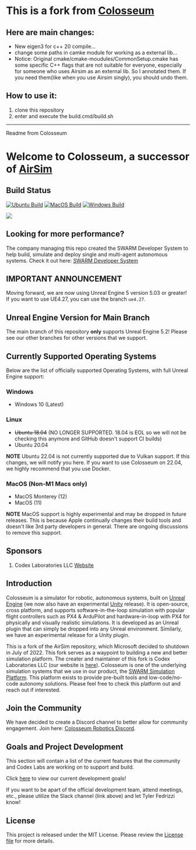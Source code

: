 # This is a fork from [Colosseum](https://github.com/CodexLabsLLC/Colosseum)

## Here are main changes:

* New eigen3 for c++ 20 compile...
* change some paths in camke module for working as a external lib...
* Notice: Original cmake/cmake-moudules/CommonSetup.cmake has some specific C++ flags that are not suitable for everyone, especially for someone who uses Airsim as an external lib. So I annotated them. If you need them(like when you use Airsim singly), you should undo them.

## How to use it:

1. clone this repository
2. enter and execute the build.cmd/build.sh

---

Readme from Colosseum

# Welcome to Colosseum, a successor of [AirSim](https://github.com/microsoft/AirSim)

## Build Status

[![Ubuntu Build](https://github.com/CodexLabsLLC/Colosseum/actions/workflows/test_ubuntu.yml/badge.svg)](https://github.com/CodexLabsLLC/Colosseum/actions/workflows/test_ubuntu.yml)
[![MacOS Build](https://github.com/CodexLabsLLC/Colosseum/actions/workflows/test_macos.yml/badge.svg)](https://github.com/CodexLabsLLC/Colosseum/actions/workflows/test_macos.yml)
[![Windows Build](https://github.com/CodexLabsLLC/Colosseum/actions/workflows/test_windows.yml/badge.svg)](https://github.com/CodexLabsLLC/Colosseum/actions/workflows/test_windows.yml)

[![](https://dcbadge.vercel.app/api/server/y9ZJKKKn8J)](https://discord.gg/y9ZJKKKn8J)

## Looking for more performance?

The company managing this repo created the SWARM Developer System to help build, simulate and deploy single and
multi-agent autonomous systems. Check it out here: [SWARM Developer System](https://www.swarmsim.io/overview/developer)

## IMPORTANT ANNOUNCEMENT

Moving forward, we are now using Unreal Engine 5 version 5.03 or greater! If you
want to use UE4.27, you can use the branch `ue4.27`.

## Unreal Engine Version for Main Branch

The main branch of this repository **only** supports Unreal Engine 5.2! Please see our other branches
for other versions that we support.

## Currently Supported Operating Systems

Below are the list of officially supported Operating Systems, with full Unreal Engine support:

### Windows

- Windows 10 (Latest)

### Linux

- ~~Ubuntu 18.04~~ (NO LONGER SUPPORTED. 18.04 is EOL so we will not be checking this anymore and GitHub doesn't support CI builds)
- Ubuntu 20.04

**NOTE** Ubuntu 22.04 is not currently supported due to Vulkan support. If this changes, we will notify you here. If you want to use Colosseum on 22.04, we highly recommend that you use Docker.

### MacOS (Non-M1 Macs only)

- MacOS Monterey (12)
- MacOS (11)

**NOTE** MacOS support is highly experimental and may be dropped in future releases. This is because Apple continually changes their build tools and doesn't like 3rd party developers in general. There are ongoing discussions to remove this support.

## Sponsors

1. Codex Laboratories LLC [Website](https://www.codex-labs-llc.com)

## Introduction

Colosseum is a simulator for robotic, autonomous systems, built on [Unreal Engine](https://www.unrealengine.com/) (we now also have an experimental [Unity](https://unity3d.com/) release). It is open-source, cross platform, and supports software-in-the-loop simulation with popular flight controllers such as PX4 & ArduPilot and hardware-in-loop with PX4 for physically and visually realistic simulations. It is developed as an Unreal plugin that can simply be dropped into any Unreal environment. Similarly, we have an experimental release for a Unity plugin.

This is a fork of the AirSim repository, which Microsoft decided to shutdown in July of 2022. This fork serves as a waypoint to building a new and better simulation platform. The creater and maintainer of this fork is Codex Laboratories LLC (our website is [here](https://www.codex-labs-llc.com)). Colosseum is one of the underlying simulation systems that we use in our product, the [SWARM Simulation Platform](https://www.swarmsim.io). This platform exists to provide pre-built tools and low-code/no-code autonomy solutions. Please feel free to check this platform out and reach out if interested.

## Join the Community

We have decided to create a Discord channel to better allow for community engagement. Join here: [Colosseum Robotics Discord](https://discord.gg/y9ZJKKKn8J).

## Goals and Project Development

This section will contain a list of the current features that the community and Codex Labs are working on to support and build.

Click [here](https://docs.google.com/document/d/1doohQTos4v1tg4Wv6SliQFnKNK1MouKX2efg2mapXFU/edit?usp=sharing) to view our current development goals!

If you want to be apart of the official development team, attend meetings, etc., please utilize the Slack channel (link above) and
let Tyler Fedrizzi know!

## License

This project is released under the MIT License. Please review the [License file](LICENSE) for more details.
